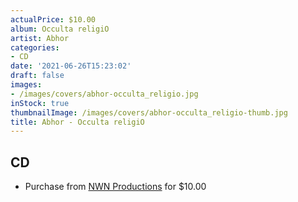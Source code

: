 ```yaml
---
actualPrice: $10.00
album: Occulta religiO
artist: Abhor
categories:
- CD
date: '2021-06-26T15:23:02'
draft: false
images:
- /images/covers/abhor-occulta_religio.jpg
inStock: true
thumbnailImage: /images/covers/abhor-occulta_religio-thumb.jpg
title: Abhor - Occulta religiO
---
```


## CD
* Purchase from [NWN Productions](http://shop.nwnprod.com/index.php?route=product/product&path=93&product_id=14722&sort=pd.name&order=ASC) for $10.00
